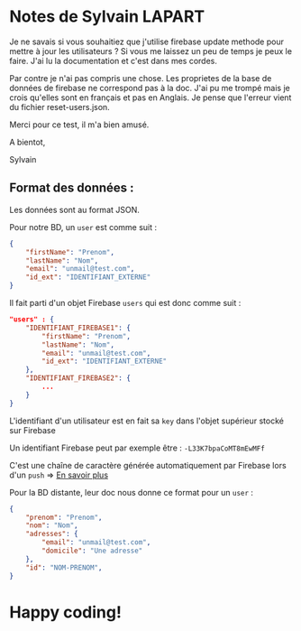 # Notes de Sylvain LAPART

Je ne savais si vous souhaitiez que j'utilise firebase update methode pour mettre à jour les utilisateurs ? 
Si vous me laissez un peu de temps je peux le faire. J'ai lu la documentation et c'est dans mes cordes. 

Par contre je n'ai pas compris une chose. Les proprietes de la base de données de firebase ne correspond pas à la doc. J'ai pu me trompé mais je crois qu'elles sont en français et pas en Anglais. Je pense que l'erreur vient du fichier reset-users.json. 

Merci pour ce test, il m'a bien amusé. 

A bientot, 

Sylvain

## Format des données :

Les données sont au format JSON.

Pour notre BD, un `user` est comme suit :
```json
{
    "firstName": "Prenom",
    "lastName": "Nom",
    "email": "unmail@test.com",
    "id_ext": "IDENTIFIANT_EXTERNE"
}
```

Il fait parti d'un objet Firebase `users` qui est donc comme suit :
```json
"users" : {
    "IDENTIFIANT_FIREBASE1": {
        "firstName": "Prenom",
        "lastName": "Nom",
        "email": "unmail@test.com",
        "id_ext": "IDENTIFIANT_EXTERNE"
    },
    "IDENTIFIANT_FIREBASE2": {
        ...
    }
}
```

L'identifiant d'un utilisateur est en fait sa `key` dans l'objet supérieur stocké sur Firebase

Un identifiant Firebase peut par exemple être : `-L33K7bpaCoMT8mEwMFf`

C'est une chaîne de caractère générée automatiquement par Firebase lors d'un `push` => [En savoir plus](https://firebase.google.com/docs/database/admin/save-data)

Pour la BD distante, leur doc nous donne ce format pour un `user` :
```json
{
    "prenom": "Prenom",
    "nom": "Nom",
    "adresses": {
        "email": "unmail@test.com",
        "domicile": "Une adresse"
    },
    "id": "NOM-PRENOM",
}
```

# Happy coding!